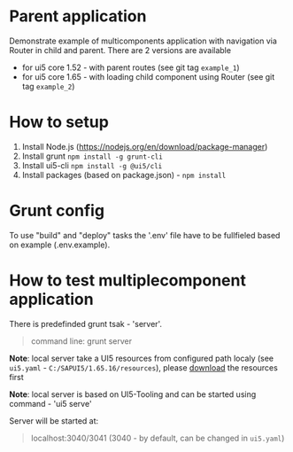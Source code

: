 # Parent application

Demonstrate example of multicomponents application with navigation via Router in child and parent.
There are 2 versions are available

 - for ui5 core 1.52 - with parent routes (see git tag `example_1`)
 - for ui5 core 1.65 - with loading child component using Router (see git tag `example_2`)

# How to setup

1. Install Node.js (https://nodejs.org/en/download/package-manager)
2. Install grunt `npm install -g grunt-cli`
3. Install ui5-cli `npm install -g @ui5/cli`
4. Install packages (based on package.json) - `npm install`

# Grunt config

To use "build" and "deploy" tasks the '.env' file have to be fullfieled based on example (.env.example).

# How to test multiplecomponent application

There is predefinded grunt tsak - 'server'.

>command line: grunt server

**Note**: local server take a UI5 resources from configured path localy (see `ui5.yaml` - `C:/SAPUI5/1.65.16/resources`), please [download](https://tools.hana.ondemand.com/#sapui5) the resources first

**Note**: local server is based on UI5-Tooling and can be started using command - 'ui5 serve'

Server will be started at:

>localhost:3040/3041 (3040 - by default, can be changed in `ui5.yaml`)
